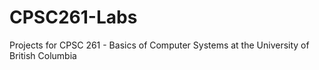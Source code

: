 # CPSC261-Labs
Projects for CPSC 261 - Basics of Computer Systems at the University of British Columbia
